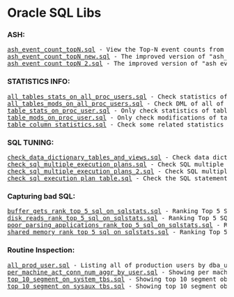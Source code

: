 <html>
<h1> Oracle SQL Libs </h1>
<body>
<h3>ASH:</h3>
<pre>
<a href="https://github.com/guestart/oracle-sql-libs/blob/master/ash_event_count_topN.sql">ash_event_count_topN.sql</a> - View the Top-N event counts from ASH
<a href="https://github.com/guestart/oracle-sql-libs/blob/master/ash_event_count_topN_new.sql">ash_event_count_topN_new.sql</a> - The improved version of "ash_event_count_topN.sql"
<a href="https://github.com/guestart/oracle-sql-libs/blob/master/ash_event_count_topN_2.sql">ash_event_count_topN_2.sql</a> - The improved version of "ash_event_count_topN_new.sql"
</pre>
<h3>STATISTICS INFO:</h3>
<pre>
<a href="https://github.com/guestart/oracle-sql-libs/blob/master/all_tables_stats_on_all_proc_users.sql">all_tables_stats_on_all_proc_users.sql</a> - Check statistics of all of tables from all of production users
<a href="https://github.com/guestart/oracle-sql-libs/blob/master/all_tables_mods_on_all_proc_users.sql">all_tables_mods_on_all_proc_users.sql</a> - Check DML of all of tables from all of production users
<a href="https://github.com/guestart/oracle-sql-libs/blob/master/table_stats_on_proc_user.sql">table_stats_on_proc_user.sql</a> - Only check statistics of table or user which has been appointed
<a href="https://github.com/guestart/oracle-sql-libs/blob/master/table_mods_on_proc_user.sql">table_mods_on_proc_user.sql</a> - Only check modifications of table or user which has been appointed
<a href="https://github.com/guestart/oracle-sql-libs/blob/master/table_column_statistics.sql">table_column_statistics.sql</a> - Check some related statistics of column of table
</pre>
<h3>SQL TUNING:</h3>
<pre>
<a href="https://github.com/guestart/oracle-sql-libs/blob/master/check_data_dictionary_tables_and_views.sql">check_data_dictionary_tables_and_views.sql</a> - Check data dictionary tables and views of Oracle
<a href="https://github.com/guestart/oracle-sql-libs/blob/master/check_sql_multiple_execution_plans.sql">check_sql_multiple_execution_plans.sql</a> - Check SQL multiple execution plans
<a href="https://github.com/guestart/oracle-sql-libs/blob/master/check_sql_multiple_execution_plans_2.sql">check_sql_multiple_execution_plans_2.sql</a> - Check SQL multiple execution plans-2
<a href="https://github.com/guestart/oracle-sql-libs/blob/master/check_sql_execution_plan_table.sql">check_sql_execution_plan_table.sql</a> - Check the SQL statement's execution plan
</pre>
<h3>Capturing bad SQL:</h3>
<pre>
<a href="https://github.com/guestart/oracle-sql-libs/blob/master/buffer_gets_rank_top_5_sql_on_sqlstats.sql">buffer_gets_rank_top_5_sql_on_sqlstats.sql</a> - Ranking Top 5 SQL for buffer_gets (High CPU) on "v$sqlstats" of Oracle
<a href="https://github.com/guestart/oracle-sql-libs/blob/master/disk_reads_rank_top_5_sql_on_sqlstats.sql">disk_reads_rank_top_5_sql_on_sqlstats.sql</a> - Ranking Top 5 SQL for disk_reads (High I/O) on "v$sqlstats" of Oracle
<a href="https://github.com/guestart/oracle-sql-libs/blob/master/poor_parsing_applications_rank_top_5_sql_on_sqlstats.sql">poor_parsing_applications_rank_top_5_sql_on_sqlstats.sql</a> - Ranking Top 5 SQL for poor parsing applications (parse_calls/executions) on "v$sqlstats" of Oracle
<a href="https://github.com/guestart/oracle-sql-libs/blob/master/shared_memory_rank_top_5_sql_on_sqlstats.sql">shared_memory_rank_top_5_sql_on_sqlstats.sql</a> - Ranking Top 5 SQL for shared memory (Memory hogs) on "v$sqlstats" of Oracle
</pre>
<h3> Routine Inspection:</h3>
<pre>
<a href="https://github.com/guestart/oracle-sql-libs/blob/master/all_prod_user.sql">all_prod_user.sql</a> - Listing all of production users by dba_users (excluding sys related users)
<a href="https://github.com/guestart/oracle-sql-libs/blob/master/per_machine_act_conn_num_aggr_by_user.sql">per_machine_act_conn_num_aggr_by_user.sql</a> - Showing per machine's active connect numbers after aggregating by username on v$session, meanwhile showing column client_info, that's to say, client's ip address
<a href="https://github.com/guestart/oracle-sql-libs/blob/master/top_10_segment_on_system_tbs.sql">top_10_segment_on_system_tbs.sql</a> - Showing top 10 segment objects on system tablespace
<a href="https://github.com/guestart/oracle-sql-libs/blob/master/top_10_segment_on_sysaux_tbs.sql">top_10_segment_on_sysaux_tbs.sql</a> - Showing top 10 segment objects on sysaux tablespace
</pre>
</body>
</html>
